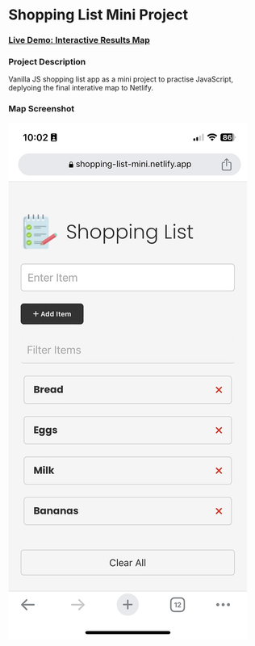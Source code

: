 # Shopping List Mini Project

### [Live Demo: Interactive Results Map](shopping-list-mini.netlify.app)

### Project Description
Vanilla JS shopping list app as a mini project to practise JavaScript, deplyoing the final interative map to Netlify.

### Map Screenshot
![Screenshot](/images/screenshot.jpeg)
